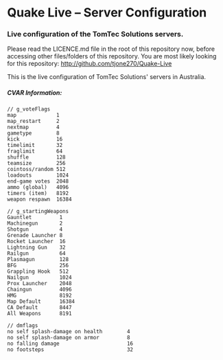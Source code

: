 # Quake Live – Server Configuration
### Live configuration of the TomTec Solutions servers.

Please read the LICENCE.md file in the root of this repository now, before accessing other files/folders of this repository.
You are most likely looking for this repository: http://github.com/tjone270/Quake-Live

This is the live configuration of TomTec Solutions' servers in Australia.


##### CVAR Information:
```
// g_voteFlags
map             1
map_restart     2
nextmap         4
gametype        8
kick            16
timelimit       32
fraglimit       64
shuffle	        128
teamsize        256
cointoss/random	512
loadouts        1024
end-game votes  2048
ammo (global)   4096
timers (item)   8192
weapon respawn  16384

// g_startingWeapons
Gauntlet         1
Machinegun       2
Shotgun          4
Grenade Launcher 8
Rocket Launcher  16
Lightning Gun    32
Railgun          64
Plasmagun        128
BFG              256
Grappling Hook	 512
Nailgun          1024
Prox Launcher    2048
Chaingun         4096
HMG              8192
Map Default      16384
CA Default       8447
All Weapons      8191

// dmflags
no self splash-damage on health        4
no self splash-damage on armor         8
no falling damage                      16
no footsteps                           32
```

